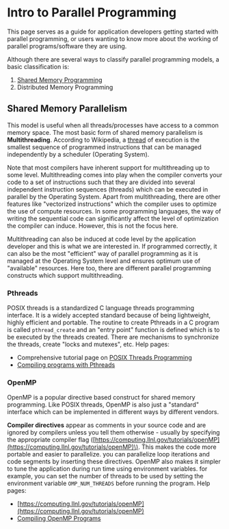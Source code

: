 # Intro to Parallel Programming



This page serves as a guide for application developers getting started with parallel programming, or users wanting to know more about the working of parallel programs/software they are using.

Although there are several ways to classify parallel programming models, a basic classification is: 

1. [Shared Memory Programming](intro-to-parallel-programming.md#shared-memory-parallelism)
2. Distributed Memory Programming

## Shared Memory Parallelism

This model is useful when all threads/processes have access to a common memory space. The most basic form of shared memory parallelism is **Multithreading**. According to Wikipedia, a [thread](https://en.wikipedia.org/wiki/Thread_%28computing%29) of execution is the smallest sequence of programmed instructions that can be managed independently by a scheduler \(Operating System\).

Note that most compilers have inherent support for multithreading up to some level. Multithreading comes into play when the compiler converts your code to a set of instructions such that they are divided into several independent instruction sequences \(threads\) which can be executed in parallel by the Operating System. Apart from multithreading, there are other features like "vectorized instructions" which the compiler uses to optimize the use of compute resources. In some programming languages, the way of writing the sequential code can significantly affect the level of optimization the compiler can induce. However, this is not the focus here.

Multithreading can also be induced at code level by the application developer and this is what we are interested in. If programmed correctly, it can also be the most "efficient" way of parallel programming as it is managed at the Operating System level and ensures optimum use of "available" resources. Here too, there are different parallel programming constructs which support multithreading.

### Pthreads

POSIX threads is a standardized C language threads programming interface. It is a widely accepted standard because of being lightweight, highly efficient and portable. The routine to create Pthreads in a C program is called `pthread_create` and an "entry point" function is defined which is to be executed by the threads created. There are mechanisms to synchronize the threads, create "locks and mutexes", etc. Help pages:

* Comprehensive tutorial page on [POSIX Threads Programming](https://computing.llnl.gov/tutorials/pthreads)
* [Compiling programs with Pthreads](https://computing.llnl.gov/tutorials/pthreads/#Compiling)

### OpenMP

OpenMP is a popular directive based construct for shared memory programming. Like POSIX threads, OpenMP is also just a "standard" interface which can be implemented in different ways by different vendors.

**Compiler directives** appear as comments in your source code and are ignored by compilers unless you tell them otherwise - usually by specifying the appropriate compiler flag \([https://computing.llnl.gov/tutorials/openMP](https://computing.llnl.gov/tutorials/openMP)\). This makes the code more portable and easier to parallelize. you can parallelize loop iterations and code segments by inserting these directives. OpenMP also makes it simpler to tune the application during run time using environment variables. for example, you can set the number of threads to be used by setting the environment variable `OMP_NUM_THREADS` before running the program. Help pages:

* [https://computing.llnl.gov/tutorials/openMP](https://computing.llnl.gov/tutorials/openMP)
* [Compiling OpenMP Programs](https://computing.llnl.gov/tutorials/openMP/#Compiling)

